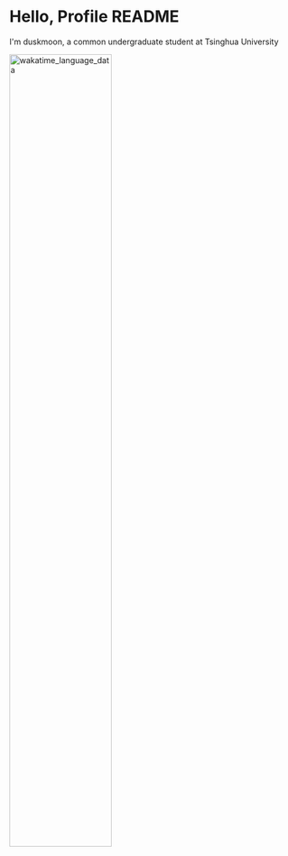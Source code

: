 # Hello, Profile README

I'm duskmoon, a common undergraduate student at Tsinghua University

<img alt="wakatime_language_data" src="https://wakatime.com/share/@e5e2fe14-c216-4845-b472-4e35b91b3b08/eb0cd088-3a98-424c-b15d-c41465206309.svg" width="60%"/>
